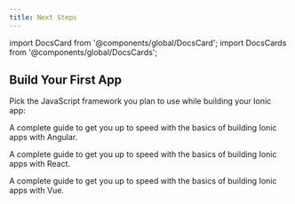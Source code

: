 ```yaml
---
title: Next Steps
---
```


<head>
  <title>Ionic Troubleshooting Guide: Common Vue App Development Issues</title>
  <meta
    name="description"
    content="In order to build an Ionic app, you first need to choose the JavaScript framework you plan to use. Learn more about next steps for starting an app with Ionic."
  />
</head>

import DocsCard from '@components/global/DocsCard';
import DocsCards from '@components/global/DocsCards';

## Build Your First App

Pick the JavaScript framework you plan to use while building your Ionic app:

<DocsCards>
  <DocsCard header="Start with Angular" href="../angular/your-first-app" icon="/icons/logo-angular-icon.png">
    <p>A complete guide to get you up to speed with the basics of building Ionic apps with Angular.</p>
  </DocsCard>

<DocsCard header="Start with React" href="../react/your-first-app" icon="/icons/logo-react-icon.png">
  <p>A complete guide to get you up to speed with the basics of building Ionic apps with React.</p>
</DocsCard>

  <DocsCard header="Start with Vue" href="../vue/your-first-app" icon="/icons/logo-vue-icon.png">
    <p>A complete guide to get you up to speed with the basics of building Ionic apps with Vue.</p>
  </DocsCard>
</DocsCards>
